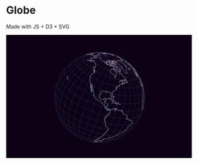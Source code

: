 # Globe

Made with JS + D3 + SVG

[![Globe](https://raw.githubusercontent.com/iamjohnmills/globe/master/screenshot.png)](https://iamjohnmills.github.io/globe)
